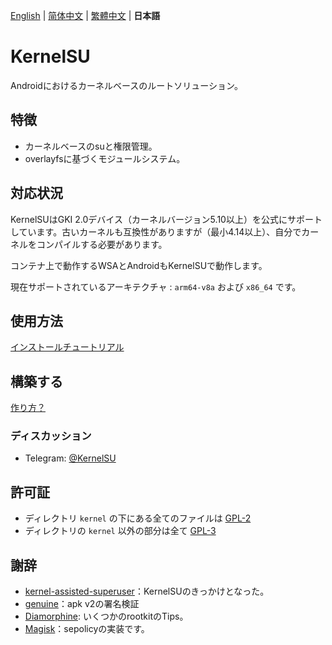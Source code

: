 [English](README.md) | [简体中文](README_CN.md) | [繁體中文](README_TW.md) | **日本語**

# KernelSU

Androidにおけるカーネルベースのルートソリューション。

## 特徴

- カーネルベースのsuと権限管理。
- overlayfsに基づくモジュールシステム。

## 対応状況

KernelSUはGKI 2.0デバイス（カーネルバージョン5.10以上）を公式にサポートしています。古いカーネルも互換性がありますが（最小4.14以上）、自分でカーネルをコンパイルする必要があります。

コンテナ上で動作するWSAとAndroidもKernelSUで動作します。

現在サポートされているアーキテクチャ : `arm64-v8a` および `x86_64` です。

## 使用方法

[インストールチュートリアル](https://kernelsu.org/zh_CN/guide/installation.html)

## 構築する

[作り方？](https://kernelsu.org/zh_CN/guide/how-to-build.html)

### ディスカッション

- Telegram: [@KernelSU](https://t.me/KernelSU)

## 許可証

- ディレクトリ `kernel` の下にある全てのファイルは [GPL-2](https://www.gnu.org/licenses/old-licenses/gpl-2.0.en.html)
- ディレクトリの `kernel` 以外の部分は全て [GPL-3](https://www.gnu.org/licenses/gpl-3.0.html)

## 謝辞

- [kernel-assisted-superuser](https://git.zx2c4.com/kernel-assisted-superuser/about/)：KernelSUのきっかけとなった。
- [genuine](https://github.com/brevent/genuine/)：apk v2の署名検証
- [Diamorphine](https://github.com/m0nad/Diamorphine): いくつかのrootkitのTips。
- [Magisk](https://github.com/topjohnwu/Magisk)：sepolicyの実装です。
